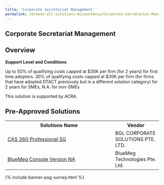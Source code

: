 ```yaml
---
title: 'Corporate Secretariat Management'
permalink: /browse-all-solutions-Accountancy/Corporate-Secretariat-Management
---
```


## Corporate Secretariat Management
## Overview

**Support Level and Conditions**

Up to 50% of qualifying costs capped at $30K per firm (for 2 years) for first time adopters. 30% of qualifying costs capped at $30K per firm (for firms that have adopted DTACT previously but in a different solution category) for 2 years for SMEs, N.A. for non-SMEs

This solution is supported by ACRA.

## Pre-Approved Solutions

<table>
<tr>
<th style='width: auto;'><b>Solutions Name</b></th>
<th style='width: 30%;'><b>Vendor</b></th>
</tr>
<tr>
<td><a href='/productivity-solutions-grant/solutionrepo/201623515K-CAS-360-Profssonl-SG' target='_blank'>CAS 360 Professional SG</a><br></td>
<td>BGL CORPORATE SOLUTIONS PTE. LTD.</td>
</tr>
<tr>
<td><a href='/productivity-solutions-grant/solutionrepo/201915150N-BluMg-Consol-v-NA' target='_blank'>BlueMeg Console Version NA</a><br></td>
<td>BlueMeg Technologies Pte. Ltd.</td>
</tr>
</table>

{% include banner-psg-survey.html %}
